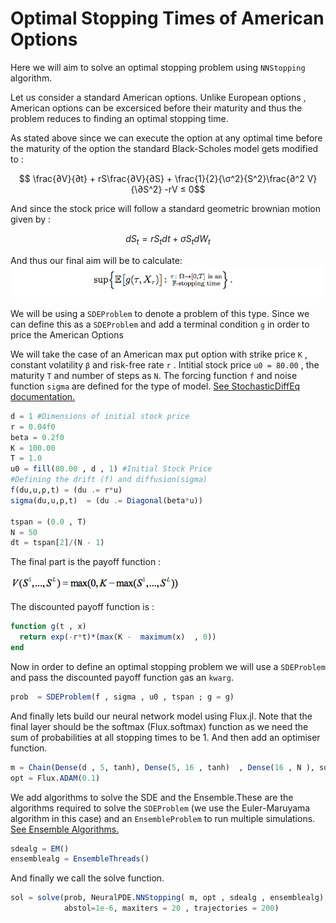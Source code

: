 # Optimal Stopping Times of American Options

Here we will aim to solve an optimal stopping problem using `NNStopping` algorithm.

Let us consider a standard American options. Unlike European options , American options can be excersiced before their maturity and thus the problem reduces to finding an optimal stopping time.

As stated above since we can execute the option at any optimal time before the maturity of the option the standard Black-Scholes model gets modified to :

```math
  \frac{∂V}{∂t} + rS\frac{∂V}{∂S} + \frac{1}{2}{\σ^2}{S^2}\frac{∂^2 V}{\∂S^2} -rV ≤ 0
```
And since the stock price will follow a standard geometric brownian motion given by :

```math
  dS_t = rS_tdt + σS_tdW_t
```
And thus our final aim will be to calculate:
<img src="https://raw.githubusercontent.com/ashutosh-b-b/github-doc-images/master/Price%20of%20American%20Option.png">

We will be using a `SDEProblem` to denote a problem of this type. Since we can define this as a `SDEProblem` and add a terminal condition `g` in order to price the American Options


We will take the case of an American max put option with strike price `K` , constant volatility `β` and risk-free rate `r` . Intitial stock price `u0 = 80.00` , the maturity `T` and number of steps as `N`. The forcing function `f` and noise function `sigma` are defined for the type of model. [See StochasticDiffEq documentation.](https://diffeq.sciml.ai/v6.12/tutorials/sde_example/#Example-1:-Scalar-SDEs-1)
```julia
d = 1 #Dimensions of initial stock price
r = 0.04f0
beta = 0.2f0
K = 100.00
T = 1.0
u0 = fill(80.00 , d , 1) #Initial Stock Price
#Defining the drift (f) and diffusion(sigma)
f(du,u,p,t) = (du .= r*u)
sigma(du,u,p,t)  = (du .= Diagonal(beta*u))

tspan = (0.0 , T)
N = 50
dt = tspan[2]/(N - 1)
```
The final part is the payoff function :

  <img src="https://raw.githubusercontent.com/ashutosh-b-b/github-doc-images/master/payoff_function.png">

The discounted payoff function is :

```julia
function g(t , x)
  return exp(-r*t)*(max(K -  maximum(x)  , 0))
end
```
Now in order to define an optimal stopping problem we will use a `SDEProblem` and pass the discounted payoff function `g`as an `kwarg`.
```julia
prob  = SDEProblem(f , sigma , u0 , tspan ; g = g)
```
And finally lets build our neural network model using Flux.jl. Note that the final layer should be the softmax (Flux.softmax)  function as we need the sum of probabilities at all stopping times to be 1. And then add an optimiser function.
```julia
m = Chain(Dense(d , 5, tanh), Dense(5, 16 , tanh)  , Dense(16 , N ), softmax)
opt = Flux.ADAM(0.1)
```
We add algorithms to solve the SDE and the Ensemble.These are the algorithms required to solve the `SDEProblem` (we use the Euler-Maruyama algorithm in this case) and an `EnsembleProblem` to run multiple simulations. [See Ensemble Algorithms.](https://diffeq.sciml.ai/stable/features/ensemble/#EnsembleAlgorithms-1)

```julia
sdealg = EM()
ensemblealg = EnsembleThreads()
```

And finally we call the solve function.
```julia
sol = solve(prob, NeuralPDE.NNStopping( m, opt , sdealg , ensemblealg), verbose = true, dt = dt,
            abstol=1e-6, maxiters = 20 , trajectories = 200)

```
